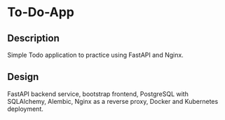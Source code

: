 # To-Do-App

## Description
Simple Todo application to practice using FastAPI and Nginx.

## Design
FastAPI backend service, bootstrap frontend, PostgreSQL with SQLAlchemy, Alembic, Nginx as a reverse proxy, Docker and Kubernetes deployment.

